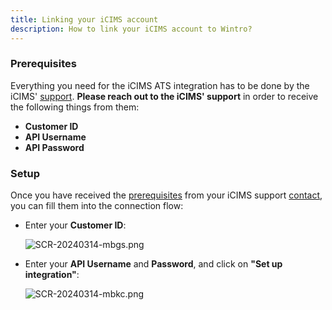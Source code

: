 ```yaml
---
title: Linking your iCIMS account
description: How to link your iCIMS account to Wintro?
---
```

### Prerequisites

Everything you need for the iCIMS ATS integration has to be done by the iCIMS' [support](https://www.icims.com/company/contact-us/). **Please reach out to the iCIMS' support** in order to receive the following things from them:

*   **Customer ID**
*   **API Username**
*   **API Password**

### Setup

Once you have received the [prerequisites](#prerequisites) from your iCIMS support [contact](https://www.icims.com/company/contact-us/), you can fill them into the connection flow:

*   Enter your **Customer ID**:  

    ![SCR-20240314-mbgs.png](https://help.kombo.dev/hc/article_attachments/23339682542481)
*   Enter your **API Username** and **Password**, and click on **"Set up integration"**:

    ![SCR-20240314-mbkc.png](https://help.kombo.dev/hc/article_attachments/23339673398417)

